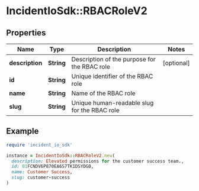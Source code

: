 # IncidentIoSdk::RBACRoleV2

## Properties

| Name | Type | Description | Notes |
| ---- | ---- | ----------- | ----- |
| **description** | **String** | Description of the purpose for the RBAC role | [optional] |
| **id** | **String** | Unique identifier of the RBAC role |  |
| **name** | **String** | Name of the RBAC role |  |
| **slug** | **String** | Unique human-readable slug for the RBAC role |  |

## Example

```ruby
require 'incident_io_sdk'

instance = IncidentIoSdk::RBACRoleV2.new(
  description: Elevated permissions for the customer success team.,
  id: 01FCNDV6P870EA6S7TK1DSYDG0,
  name: Customer Success,
  slug: customer-success
)
```

